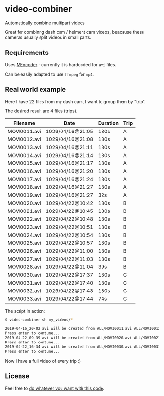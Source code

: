 # video-combiner

Automatically combine multipart videos

Great for combinng dash cam / helment cam videos, beacause these cameras usually split videos in small parts.

## Requirements

Uses [MEncoder](http://www.mplayerhq.hu/design7/news.html) - currently it is hardcoded for `avi` files.

Can be easily adapted to use `ffmpeg` for `mp4`.


## Real world example

Here I have 22 files from my dash cam, I want to group them by "trip".

The desired result are 4 files (trips).

| Filename     | Date             | Duration | Trip |
|--------------|------------------|----------|------|
| MOVI0011.avi | 1029/04/16@21:05 | 180s     | A    |
| MOVI0012.avi | 1029/04/16@21:08 | 180s     | A    |
| MOVI0013.avi | 1029/04/16@21:11 | 180s     | A    |
| MOVI0014.avi | 1029/04/16@21:14 | 180s     | A    |
| MOVI0015.avi | 1029/04/16@21:17 | 180s     | A    |
| MOVI0016.avi | 1029/04/16@21:20 | 180s     | A    |
| MOVI0017.avi | 1029/04/16@21:24 | 180s     | A    |
| MOVI0018.avi | 1029/04/16@21:27 | 180s     | A    |
| MOVI0019.avi | 1029/04/16@21:27 | 32s      | A    |
| MOVI0020.avi | 1029/04/22@10:42 | 180s     | B    |
| MOVI0021.avi | 1029/04/22@10:45 | 180s     | B    |
| MOVI0022.avi | 1029/04/22@10:48 | 180s     | B    |
| MOVI0023.avi | 1029/04/22@10:51 | 180s     | B    |
| MOVI0024.avi | 1029/04/22@10:54 | 180s     | B    |
| MOVI0025.avi | 1029/04/22@10:57 | 180s     | B    |
| MOVI0026.avi | 1029/04/22@11:00 | 180s     | B    |
| MOVI0027.avi | 1029/04/22@11:03 | 180s     | B    |
| MOVI0028.avi | 1029/04/22@11:04 | 39s      | B    |
| MOVI0030.avi | 1029/04/22@17:37 | 180s     | C    |
| MOVI0031.avi | 1029/04/22@17:40 | 180s     | C    |
| MOVI0032.avi | 1029/04/22@17:43 | 180s     | C    |
| MOVI0033.avi | 1029/04/22@17:44 | 74s      | C    |

The script in action:

```bash
$ video-combiner.sh my_videos/*

2019-04-16_20-02.avi will be created from ALL/MOVI0011.avi ALL/MOVI0012.avi ALL/MOVI0013.avi ALL/MOVI0014.avi ALL/MOVI0015.avi ALL/MOVI0016.avi ALL/MOVI0017.avi ALL/MOVI0018.avi ALL/MOVI0019.avi
Press enter to contune...
2019-04-22_09-39.avi will be created from ALL/MOVI0020.avi ALL/MOVI0021.avi ALL/MOVI0022.avi ALL/MOVI0023.avi ALL/MOVI0024.avi ALL/MOVI0025.avi ALL/MOVI0026.avi ALL/MOVI0027.avi ALL/MOVI0028.avi
Press enter to contune...
2019-04-22_16-34.avi will be created from ALL/MOVI0030.avi ALL/MOVI0031.avi ALL/MOVI0032.avi ALL/MOVI0033.avi
Press enter to contune...

```

Now I have a full video of every trip :)


## License

Feel free to [do whatever you want with this code](LICENSE).
